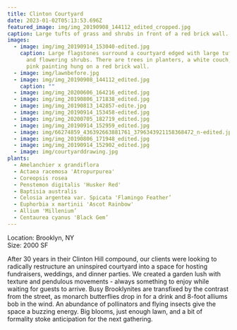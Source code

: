 ```yaml
---
title: Clinton Courtyard
date: 2023-01-02T05:13:53.696Z
featured_image: img/img_20190908_144112_edited_cropped.jpg
caption: Large tufts of grass and shrubs in front of a red brick wall.
images:
  - image: img/img_20190914_153040-edited.jpg
    caption: Large flagstones surround a courtyard edged with large tufts of grass
      and flowering shrubs. There are trees in planters, a white couch, and a
      pink painting hung on a red brick wall.
  - image: img/lawnbefore.jpg
  - image: img/img_20190908_144112_edited.jpg
    caption: ""
  - image: img/img_20200606_164216_edited.jpg
  - image: img/img_20190806_171838_edited.jpg
  - image: img/img_20190813_142857-edite.jpg
  - image: img/img_20190914_153458-edited.jpg
  - image: img/img_20200705_182719_edited.jpg
  - image: img/img_20190914_152959_edited.jpg
  - image: img/66274859_436392663881761_3796343921158368472_n-edited.jpg
  - image: img/img_20190806_171948_edited.jpg
  - image: img/img_20190914_152902_edited.jpg
  - image: img/courtyarddrawing.jpg
plants:
  - Amelanchier x grandiflora
  - Actaea racemosa 'Atropurpurea'
  - Coreopsis rosea
  - Penstemon digitalis 'Husker Red'
  - Baptisia australis
  - Celosia argentea var. Spicata 'Flamingo Feather’
  - Euphorbia x martinii 'Ascot Rainbow'
  - Allium 'Millenium’
  - Centaurea cyanus 'Black Gem’
---
```

L﻿ocation: Brooklyn, NY\
S﻿ize: 2000 SF

After 30 years in their Clinton Hill compound, our clients were looking to radically restructure an uninspired courtyard into a space for hosting fundraisers, weddings, and dinner parties. We created a garden lush with texture and pendulous movements - always something to enjoy while waiting for guests to arrive. Busy Brooklynites are transfixed by the contrast from the street, as monarch butterflies drop in for a drink and 8-foot alliums bob in the wind. An abundance of pollinators and flying insects give the space a buzzing energy. Big blooms, just enough lawn, and a bit of formality stoke anticipation for the next gathering.